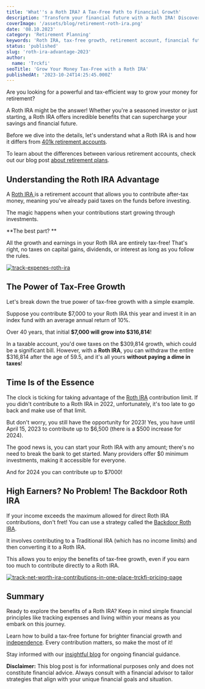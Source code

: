 ```yaml
---
title: 'What''s a Roth IRA? A Tax-Free Path to Financial Growth'
description: 'Transform your financial future with a Roth IRA! Discover tax-free growth, contribution limits, and a smart strategy for high-income earners.'
coverImage: '/assets/blog/retirement-roth-ira.png'
date: '08.10.2023'
category: 'Retirement Planning'
keywords: 'Roth IRA, tax-free growth, retirement account, financial future, contribution limits, high-income earners, Backdoor Roth IRA, retirement planning, tax-efficient, financial success, savings'
status: 'published'
slug: 'roth-ira-advantage-2023'
author:
  name: 'Trckfi'
seoTitle: 'Grow Your Money Tax-Free with a Roth IRA'
publishedAt: '2023-10-24T14:25:45.000Z'
---
```


Are you looking for a powerful and tax-efficient way to grow your money for retirement?

A Roth IRA might be the answer! Whether you're a seasoned investor or just starting, a Roth IRA offers incredible benefits that can supercharge your savings and financial future.

Before we dive into the details, let's understand what a Roth IRA is and how it differs from [401k retirement accounts](/blog/401k-retirement-plans-guide-for-smart-saving).

To learn about the differences between various retirement accounts, check out our blog post [about retirement plans](/blog/iras-vs-401ks-choosing-retirement-plan).

## Understanding the Roth IRA Advantage

A [Roth](/blog/roth-401k-plans)[ IRA ](/blog/blog-roth-401k-plans)is a retirement account that allows you to contribute after-tax money, meaning you've already paid taxes on the funds before investing.

The magic happens when your contributions start growing through investments.

\*\*The best part? \*\*

All the growth and earnings in your Roth IRA are entirely tax-free! That's right, no taxes on capital gains, dividends, or interest as long as you follow the rules.

[![track-expenes-roth-ira](/images/home--8--gwND.png)](/pricing)

## The Power of Tax-Free Growth

Let's break down the true power of tax-free growth with a simple example.

Suppose you contribute $7,000 to your Roth IRA this year and invest it in an index fund with an average annual return of 10%.

Over 40 years, that initial **$7,000 will grow into $316,814**!

In a taxable account, you'd owe taxes on the $309,814 growth, which could be a significant bill. However, with a **Roth IRA**, you can withdraw the entire $316,814 after the age of 59.5, and it's all yours **without paying a dime in taxes**!

## Time Is of the Essence

The clock is ticking for taking advantage of the [Roth IRA](/blog/roth-401k-plans) contribution limit. If you didn't contribute to a Roth IRA in 2022, unfortunately, it's too late to go back and make use of that limit.

But don't worry, you still have the opportunity for 2023! Yes, you have until April 15, 2023 to contribute up to $6,500 (there is a $500 increase for 2024).

The good news is, you can start your Roth IRA with any amount; there's no need to break the bank to get started. Many providers offer $0 minimum investments, making it accessible for everyone.

And for 2024 you can contribute up to $7000!

## High Earners? No Problem! The Backdoor Roth IRA

If your income exceeds the maximum allowed for direct Roth IRA contributions, don't fret! You can use a strategy called the [Backdoor Roth IRA](/blog/the-backdoor-roth-ira).

It involves contributing to a Traditional IRA (which has no income limits) and then converting it to a Roth IRA.

This allows you to enjoy the benefits of tax-free growth, even if you earn too much to contribute directly to a Roth IRA.

[![track-net-worth-ira-contributions-in-one-place-trckfi-pricing-page](/images/home--2--I3OD.png)](/pricing)

## Summary

Ready to explore the benefits of a Roth IRA? Keep in mind simple financial principles like tracking expenses and living within your means as you embark on this journey.

Learn how to build a tax-free fortune for brighter financial growth and [independence](/blog/achieve-financial-independence-guide-to-freedom). Every contribution matters, so make the most of it!

Stay informed with our [insightful blog](/blog) for ongoing financial guidance.

**Disclaimer:** This blog post is for informational purposes only and does not constitute financial advice. Always consult with a financial advisor to tailor strategies that align with your unique financial goals and situation.


